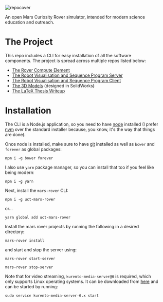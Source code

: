 ![repocover](https://cloud.githubusercontent.com/assets/8268040/20277992/a7f23d1c-aaab-11e6-91e1-944171474fa7.png)

An open Mars Curiosity Rover simulator, intended for modern science education and outreach.

# The Project
This repo includes a CLI for easy installation of all the software components. The project is spread across multiple repos listed below:

- [The Rover Compute Element](https://github.com/WoodyWoodsta/mars-rover-rce)
- [The Robot Visualisation and Sequence Program Server](https://github.com/WoodyWoodsta/mars-rover-rsvp-server)
- [The Robot Visualisation and Sequence Program Client](https://github.com/WoodyWoodsta/mars-rover-rsvp-client)
- [The 3D Models](https://github.com/WoodyWoodsta/mars-rover-models) (designed in SolidWorks)
- [The LaTeX Thesis Writeup](https://github.com/WoodyWoodsta/mars-rover-writeup)

# Installation
The CLI is a Node.js application, so you need to have [node](https://nodejs.org/en/) installed (I prefer [nvm](https://github.com/creationix/nvm) over the standard installer because, you know, it's the way that things are done).

Once node is installed, make sure to have [git](https://git-scm.com/) installed as well as `bower` and `forever` as global packages:

```shell
npm i -g bower forever
```

I also use `yarn` package manager, so you can install that too if you feel like being modern:

```shell
npm i -g yarn
```

Next, install the `mars-rover` CLI:

```shell
npm i -g uct-mars-rover
```

or...

```shell
yarn global add uct-mars-rover
```

Install the mars rover projects by running the following in a desired directory:

```shell
mars-rover install
```

and start and stop the server using:
```shell
mars-rover start-server
```
```shell
mars-rover stop-server
```

Note that for video streaming, `kurento-media-server@6` is required, which only supports Linux operating systems. It can be downloaded from [here](http://doc-kurento.readthedocs.io/en/stable/installation_guide.html) and can be started by running:

```shell
sudo service kurento-media-server-6.x start
```
